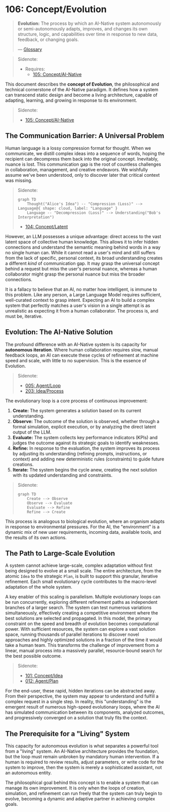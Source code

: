 # 106: Concept/Evolution

> **Evolution:** The process by which an AI-Native system autonomously or semi-autonomously adapts, improves, and changes its own structure, logic, and capabilities over time in response to new data, feedback, or changing goals.
>
> — [Glossary](./000_glossary.md)

> Sidenote:
>
> - Requires:
>   - [105: Concept/AI-Native](./105_concept_ai_native.md)

This document describes the **concept of Evolution**, the philosophical and technical cornerstone of the AI-Native paradigm. It defines how a system can transcend static design and become a living architecture, capable of adapting, learning, and growing in response to its environment.

> Sidenote:
>
> - [105: Concept/AI-Native](./105_concept_ai_native.md)

## The Communication Barrier: A Universal Problem

Human language is a lossy compression format for thought. When we communicate, we distill complex ideas into a sequence of words, hoping the recipient can decompress them back into the original concept. Inevitably, nuance is lost. This communication gap is the root of countless challenges in collaboration, management, and creative endeavors. We wishfully assume we've been understood, only to discover later that critical context was missing.

> Sidenote:
>
> ```mermaid
> graph TD
>     Thought("Alice's Idea") -- "Compression (Loss)" --> Language@{ shape: cloud, label: "Language" }
>     Language -- "Decompression (Loss)" --> Understanding("Bob's Interpretation")
> ```
>
> - [104: Concept/Latent](./104_concept_latent.md)

However, an LLM possesses a unique advantage: direct access to the vast latent space of collective human knowledge. This allows it to infer hidden connections and understand the semantic meaning behind words in a way no single human can. While it cannot read a user's mind and still suffers from the lack of specific, personal context, its broad understanding creates a different _kind_ of communication gap. It may grasp the universal concept behind a request but miss the user's personal nuance, whereas a human collaborator might grasp the personal nuance but miss the broader connections.

It is a fallacy to believe that an AI, no matter how intelligent, is immune to this problem. Like any person, a Large Language Model requires sufficient, well-curated context to grasp intent. Expecting an AI to build a complex system that perfectly matches a user's vision in a single attempt is as unrealistic as expecting it from a human collaborator. The process is, and must be, iterative.

## Evolution: The AI-Native Solution

The profound difference with an AI-Native system is its capacity for **autonomous iteration**. Where human collaboration requires slow, manual feedback loops, an AI can execute these cycles of refinement at machine speed and scale, with little to no supervision. This is the essence of Evolution.

> Sidenote:
>
> - [005: Agent/Loop](./005_agent_loop.md)
> - [203: Idea/Process](./203_idea_process.md)

The evolutionary loop is a core process of continuous improvement:

1.  **Create:** The system generates a solution based on its current understanding.
2.  **Observe:** The outcome of the solution is observed, whether through a formal simulation, explicit execution, or by analyzing the direct latent output of the LLM.
3.  **Evaluate:** The system collects key performance indicators (KPIs) and judges the outcome against its strategic goals to identify weaknesses.
4.  **Refine:** In response to the evaluation, the system improves its process by adjusting its understanding (refining prompts, instructions, or context) and adding new deterministic rules (constraints) to guide future creations.
5.  **Iterate:** The system begins the cycle anew, creating the next solution with its updated understanding and constraints.

> Sidenote:
>
> ```mermaid
> graph TD
>     Create --> Observe
>     Observe --> Evaluate
>     Evaluate --> Refine
>     Refine --> Create
> ```

This process is analogous to biological evolution, where an organism adapts in response to environmental pressures. For the AI, the "environment" is a dynamic mix of new user requirements, incoming data, available tools, and the results of its own actions.

## The Path to Large-Scale Evolution

A system cannot achieve large-scale, complex adaptation without first being designed to evolve at a small scale. The entire architecture, from the atomic `Idea` to the strategic `Plan`, is built to support this granular, iterative refinement. Each small evolutionary cycle contributes to the macro-level adaptation of the whole system.

A key enabler of this scaling is parallelism. Multiple evolutionary loops can be run concurrently, exploring different refinement paths as independent branches of a larger search. The system can test numerous variations simultaneously, effectively creating a competitive environment where the best solutions are selected and propagated. In this model, the primary constraint on the speed and breadth of evolution becomes computational power. With sufficient resources, the system can explore a vast solution space, running thousands of parallel iterations to discover novel approaches and highly optimized solutions in a fraction of the time it would take a human team. This transforms the challenge of improvement from a linear, manual process into a massively parallel, resource-bound search for the best possible outcome.

> Sidenote:
>
> - [101: Concept/Idea](./101_concept_idea.md)
> - [012: Agent/Plan](./012_agent_plan.md)

For the end-user, these rapid, hidden iterations can be abstracted away. From their perspective, the system may appear to understand and fulfill a complex request in a single step. In reality, this "understanding" is the emergent result of numerous high-speed evolutionary loops, where the AI has simulated communication between its components, analyzed outcomes, and progressively converged on a solution that truly fits the context.

## The Prerequisite for a "Living" System

This capacity for autonomous evolution is what separates a powerful tool from a "living" system. An AI-Native architecture provides the foundation, but the loop must remain unbroken by mandatory human intervention. If a human is required to review results, adjust parameters, or write code for the system to improve, then the system is merely a sophisticated assistant, not an autonomous entity.

The philosophical goal behind this concept is to enable a system that can manage its own improvement. It is only when the loops of creation, simulation, and refinement can run freely that the system can truly begin to evolve, becoming a dynamic and adaptive partner in achieving complex goals.
